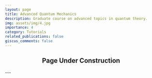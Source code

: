 ```yaml
---
layout: page
title: Advanced Quantum Mechanics
description: Graduate course on advanced topics in quantum theory.
img: assets/img/4.jpg
importance: 4
category: Tutorials
related_publications: false
giscus_comments: false
---
```


<div align="center">
  <h2>Page Under Construction</h2>
</div>
---
